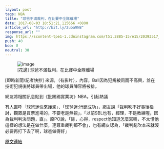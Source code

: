 ```yaml
---
layout: post
tags: NBA
title: "球爸不滿裁判，在比賽中全隊離場"
date: 2017-08-03 10:51:21.115666 +0800
article_url: "http://bit.ly/2uoa9NB"
response_url: ""
img: https://scontent-tpe1-1.cdninstagram.com/t51.2885-15/e15/20393517_304843459987361_6499601307848933376_n.jpg
push: 40
boo: 8
neutral: 38
---
```


<figure>
<img src="https://scontent-tpe1-1.cdninstagram.com/t51.2885-15/e15/20393517_304843459987361_6499601307848933376_n.jpg" alt="image">
<figcaption>
[花邊] 球爸不滿裁判，在比賽中全隊離場
</figcaption>
</figure>



[即時新聞/記者快抄] 來源，（有影片），內容，Ball因為犯規被罰而不高興，並在技術犯規後將球員帶出場，他的球員陣容將被排。

網友將相關訊息貼到《批踢踢實業坊》NBA，引起熱議

有人直呼「球爸迷快來護駕」、「球爸迷:行銷成功」，網友說「裁判吹不好事後檢討，觀眾是買票進場的，不要老是無視」，「以前SBL也有，經理，不是教練喔，因為裁判判決問題，直」。原PO說，「除，心得，respect他知道怎麼寫嗎，不太懂他這樣的想法是在做什麼，連尊重裁判都不會」，也有網友認為，「裁判亂吹本來就沒必要再打下去了啊，球爸做得好」

<a href = "https://www.ptt.cc/bbs/NBA/M.1500861096.A.E29.html">原文連結</a>

